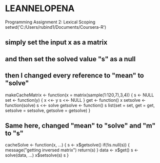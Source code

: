 # LEANNELOPENA
 Programming Assignment 2: Lexical Scoping
setwd('C:/Users/rubind1/Documents/Coursera-R')
##
## simply set the input x as a matrix
## and then set the solved value "s" as a null
## then I changed every reference to "mean" to "solve"
makeCacheMatrix <- function(x = matrix(sample(1:120,7),3,4)) {
 s <- NULL
   set <- function(y) {
     x <<- y
      s <<- NULL
      }
 get <- function() x
 setsolve <- function(solve) s <<- solve
 getsolve <- function() s
 list(set = set, get = get,
       setsolve = setsolve,
       getsolve = getsolve)
}
##
## Same here, changed "mean" to "solve" and "m" to "s"
cacheSolve <- function(x, ...) {
  s <- x$getsolve()
  if(!is.null(s)) {
    message("getting inversed matrix")
    return(s)
  }
  data <- x$get()
  s <- solve(data, ...)
  x$setsolve(s)
  s
}

